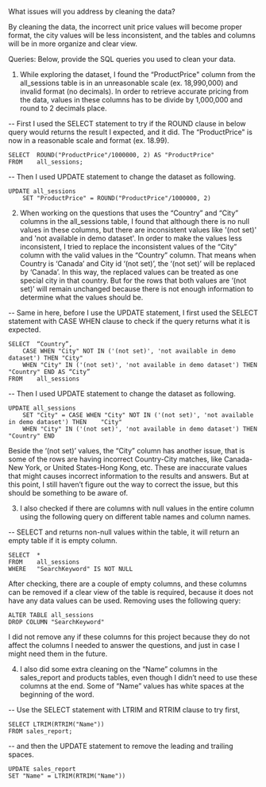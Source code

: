 What issues will you address by cleaning the data?

By cleaning the data, the incorrect unit price values will become proper format, the city values will be less inconsistent, and the tables and columns will be in more organize and clear view.



Queries:
Below, provide the SQL queries you used to clean your data.

1. While exploring the dataset, I found the “ProductPrice" column from the all_sessions table is in an unreasonable scale (ex. 18,990,000) and invalid format (no decimals). In order to retrieve accurate pricing from the data, values in these columns has to be divide by 1,000,000 and round to 2 decimals place.

-- First I used the SELECT statement to try if the ROUND clause in below query would returns the result I expected, and it did. The “ProductPrice" is now in a reasonable scale and format (ex. 18.99).
```
SELECT	ROUND("ProductPrice"/1000000, 2) AS "ProductPrice"
FROM	all_sessions;
```

-- Then I used UPDATE statement to change the dataset as following.
```
UPDATE all_sessions
	SET "ProductPrice" = ROUND("ProductPrice"/1000000, 2)
```

2. When working on the questions that uses the “Country” and “City” columns in the all_sessions table, I found that although there is no null values in these columns, but there are inconsistent values like '(not set)' and 'not available in demo dataset'. In order to make the values less inconsistent, I tried to replace the inconsistent values of the “City” column with the valid values in the “Country” column. That means when Country is ‘Canada’ and City id ‘(not set)’, the ‘(not set)’ will be replaced by ‘Canada’. In this way, the replaced values can be treated as one special city in that country. But for the rows that both values are ‘(not set)’ will remain unchanged because there is not enough information to determine what the values should be.

-- Same in here, before I use the UPDATE statement, I first used the SELECT statement with CASE WHEN clause to check if the query returns what it is expected.
```
SELECT	“Country”, 
	CASE WHEN "City" NOT IN ('(not set)', 'not available in demo dataset') THEN "City" 
	WHEN "City" IN ('(not set)', 'not available in demo dataset') THEN "Country" END AS “City”
FROM	all_sessions
```

-- Then I used UPDATE statement to change the dataset as following.
```
UPDATE all_sessions
	SET "City" = CASE WHEN "City" NOT IN ('(not set)', 'not available in demo dataset') THEN 	"City" 
	WHEN "City" IN ('(not set)', 'not available in demo dataset') THEN "Country" END
```

Beside the ‘(not set)’ values, the “City” column has another issue, that is some of the rows are having incorrect Country-City matches, like Canada-New York, or United States-Hong Kong, etc. These are inaccurate values that might causes incorrect information to the results and answers. But at this point, I still haven’t figure out the way to correct the issue, but this should be something to be aware of.

3. I also checked if there are columns with null values in the entire column using the following query on different table names and column names.

-- SELECT and returns non-null values within the table, it will return an empty table if it is empty column.
```
SELECT	*
FROM 	all_sessions
WHERE 	"SearchKeyword" IS NOT NULL
```

After checking, there are a couple of empty columns, and these columns can be removed if a clear view of the table is required, because it does not have any data values can be used. Removing uses the following query:

```
ALTER TABLE all_sessions
DROP COLUMN "SearchKeyword"
```

I did not remove any if these columns for this project because they do not affect the columns I needed to answer the questions, and just in case I might need them in the future.

4. I also did some extra cleaning on the “Name” columns in the sales_report and products tables, even though I didn’t need to use these columns at the end. Some of “Name” values has white spaces at the beginning of the word.

-- Use the SELECT statement with LTRIM and RTRIM clause to try first,
```
SELECT LTRIM(RTRIM("Name"))
FROM sales_report;
```

-- and then the UPDATE statement to remove the leading and trailing spaces.
```
UPDATE sales_report
SET "Name" = LTRIM(RTRIM("Name"))
```
